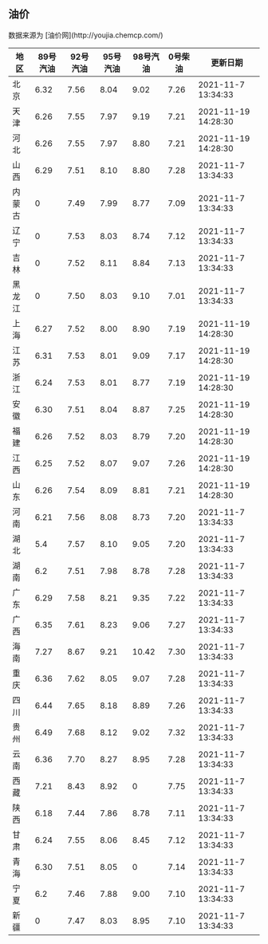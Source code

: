 
<!DOCTYPE html>
<html lang="zh-cn">
<head>
<link href="https://cdn.jsdelivr.net/gh/RookieFanzk/link/github.css" rel="stylesheet">
</head>

<body>
<h2>油价</h2>
<p>数据来源为 [油价网](http://youjia.chemcp.com/) </p>
<table>
<thead>
<tr>
<th>地区</th>
<th>89号汽油</th>
<th>92号汽油</th>
<th>95号汽油</th>
<th>98号汽油</th>
<th>0号柴油</th>
<th>更新日期</th>
</tr>
</thead>
<tbody>
<tr>
<td>北京</td>
<td>6.32</td>
<td>7.56</td>
<td>8.04</td>
<td>9.02</td>
<td>7.26</td>
<td>2021-11-7 13:34:33</td>
</tr>
<tr>
<td>天津</td>
<td>6.26</td>
<td>7.55</td>
<td>7.97</td>
<td>9.19</td>
<td>7.21</td>
<td>2021-11-19 14:28:30</td>
</tr>
<tr>
<td>河北</td>
<td>6.26</td>
<td>7.55</td>
<td>7.97</td>
<td>8.80</td>
<td>7.21</td>
<td>2021-11-19 14:28:30</td>
</tr>
<tr>
<td>山西</td>
<td>6.29</td>
<td>7.51</td>
<td>8.10</td>
<td>8.80</td>
<td>7.28</td>
<td>2021-11-7 13:34:33</td>
</tr>
<tr>
<td>内蒙古</td>
<td>0</td>
<td>7.49</td>
<td>7.99</td>
<td>8.77</td>
<td>7.09</td>
<td>2021-11-7 13:34:33</td>
</tr>
<tr>
<td>辽宁</td>
<td>0</td>
<td>7.53</td>
<td>8.03</td>
<td>8.74</td>
<td>7.12</td>
<td>2021-11-7 13:34:33</td>
</tr>
<tr>
<td>吉林</td>
<td>0</td>
<td>7.52</td>
<td>8.11</td>
<td>8.84</td>
<td>7.13</td>
<td>2021-11-7 13:34:33</td>
</tr>
<tr>
<td>黑龙江</td>
<td>0</td>
<td>7.50</td>
<td>8.03</td>
<td>9.10</td>
<td>7.01</td>
<td>2021-11-7 13:34:33</td>
</tr>
<tr>
<td>上海</td>
<td>6.27</td>
<td>7.52</td>
<td>8.00</td>
<td>8.90</td>
<td>7.19</td>
<td>2021-11-19 14:28:30</td>
</tr>
<tr>
<td>江苏</td>
<td>6.31</td>
<td>7.53</td>
<td>8.01</td>
<td>9.09</td>
<td>7.17</td>
<td>2021-11-19 14:28:30</td>
</tr>
<tr>
<td>浙江</td>
<td>6.24</td>
<td>7.53</td>
<td>8.01</td>
<td>8.77</td>
<td>7.19</td>
<td>2021-11-19 14:28:30</td>
</tr>
<tr>
<td>安徽</td>
<td>6.30</td>
<td>7.51</td>
<td>8.04</td>
<td>8.87</td>
<td>7.25</td>
<td>2021-11-19 14:28:30</td>
</tr>
<tr>
<td>福建</td>
<td>6.26</td>
<td>7.52</td>
<td>8.03</td>
<td>8.79</td>
<td>7.20</td>
<td>2021-11-19 14:28:30</td>
</tr>
<tr>
<td>江西</td>
<td>6.25</td>
<td>7.52</td>
<td>8.07</td>
<td>9.07</td>
<td>7.26</td>
<td>2021-11-19 14:28:30</td>
</tr>
<tr>
<td>山东</td>
<td>6.26</td>
<td>7.54</td>
<td>8.09</td>
<td>8.81</td>
<td>7.21</td>
<td>2021-11-19 14:28:30</td>
</tr>
<tr>
<td>河南</td>
<td>6.21</td>
<td>7.56</td>
<td>8.08</td>
<td>8.73</td>
<td>7.20</td>
<td>2021-11-7 13:34:33</td>
</tr>
<tr>
<td>湖北</td>
<td>5.4</td>
<td>7.57</td>
<td>8.10</td>
<td>9.05</td>
<td>7.20</td>
<td>2021-11-7 13:34:33</td>
</tr>
<tr>
<td>湖南</td>
<td>6.2</td>
<td>7.51</td>
<td>7.98</td>
<td>8.78</td>
<td>7.28</td>
<td>2021-11-7 13:34:33</td>
</tr>
<tr>
<td>广东</td>
<td>6.29</td>
<td>7.58</td>
<td>8.21</td>
<td>9.35</td>
<td>7.22</td>
<td>2021-11-7 13:34:33</td>
</tr>
<tr>
<td>广西</td>
<td>6.35</td>
<td>7.61</td>
<td>8.23</td>
<td>9.06</td>
<td>7.27</td>
<td>2021-11-7 13:34:33</td>
</tr>
<tr>
<td>海南</td>
<td>7.27</td>
<td>8.67</td>
<td>9.21</td>
<td>10.42</td>
<td>7.30</td>
<td>2021-11-7 13:34:33</td>
</tr>
<tr>
<td>重庆</td>
<td>6.36</td>
<td>7.62</td>
<td>8.05</td>
<td>9.07</td>
<td>7.28</td>
<td>2021-11-7 13:34:33</td>
</tr>
<tr>
<td>四川</td>
<td>6.44</td>
<td>7.65</td>
<td>8.18</td>
<td>8.89</td>
<td>7.26</td>
<td>2021-11-7 13:34:33</td>
</tr>
<tr>
<td>贵州</td>
<td>6.49</td>
<td>7.68</td>
<td>8.12</td>
<td>9.02</td>
<td>7.32</td>
<td>2021-11-7 13:34:33</td>
</tr>
<tr>
<td>云南</td>
<td>6.36</td>
<td>7.70</td>
<td>8.27</td>
<td>8.95</td>
<td>7.28</td>
<td>2021-11-7 13:34:33</td>
</tr>
<tr>
<td>西藏</td>
<td>7.21</td>
<td>8.43</td>
<td>8.92</td>
<td>0</td>
<td>7.75</td>
<td>2021-11-7 13:34:33</td>
</tr>
<tr>
<td>陕西</td>
<td>6.18</td>
<td>7.44</td>
<td>7.86</td>
<td>8.78</td>
<td>7.11</td>
<td>2021-11-7 13:34:33</td>
</tr>
<tr>
<td>甘肃</td>
<td>6.24</td>
<td>7.55</td>
<td>8.06</td>
<td>8.45</td>
<td>7.12</td>
<td>2021-11-7 13:34:33</td>
</tr>
<tr>
<td>青海</td>
<td>6.30</td>
<td>7.51</td>
<td>8.05</td>
<td>0</td>
<td>7.14</td>
<td>2021-11-7 13:34:33</td>
</tr>
<tr>
<td>宁夏</td>
<td>6.2</td>
<td>7.46</td>
<td>7.88</td>
<td>9.00</td>
<td>7.10</td>
<td>2021-11-7 13:34:33</td>
</tr>
<tr>
<td>新疆</td>
<td>0</td>
<td>7.47</td>
<td>8.03</td>
<td>8.95</td>
<td>7.10</td>
<td>2021-11-7 13:34:33</td>
</tr>
</tbody>
</table>
</body>
</html>
